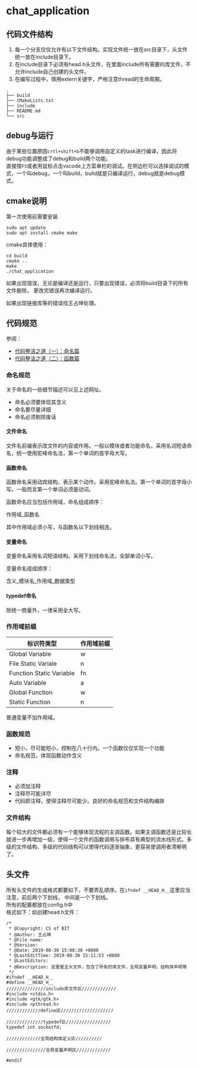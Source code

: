 <!--
 * @Copyright: CS of BIT
 * @Author: 王占坤
 * @File name: 
 * @Version: 
 * @Date: 2019-08-30 15:14:54 +0800
 * @LastEditTime: 2019-08-30 15:21:54 +0800
 * @LastEditors: 
 * @Description: 
 -->
# chat_application

## 代码文件结构
1. 每一个分支仅仅允许有以下文件结构。实现文件统一放在src目录下，头文件统一放在include目录下。
2. 在include目录下必须有head.h头文件，在里面include所有需要的库文件，不允许include自己创建的头文件。
3. 在编写过程中，慎用extern关键字，严格注意thread的生命周期。
```
.
├── build
├── CMakeLists.txt
├── include
├── README.md
└── src
```

## debug与运行
由于某些位置原因```crtl+shift+b```不能够调用自定义的task进行编译，因此将debug功能调整成了debug和build两个功能。
<br/>
直接按```F5```或者用鼠标点击vscode上方菜单栏的调试。在侧边栏可以选择调试的模式，一个叫debug，一个叫build，build就是只编译运行，debug就是debug模式。

## cmake说明
第一次使用前需要安装
```
sudo apt update
sudo apt install cmake make
```
cmake具体使用：
```
cd build
cmake ..
make
./chat_application
```
如果出现错误，无论是编译还是运行，只要出现错误，必须将build目录下的所有文件删除。
更改完错误再次编译运行。

如果出现链接库等的错误找王占坤处理。


## 代码规范
参阅：
* [代码整洁之道（一）：命名篇](https://www.cnblogs.com/harrypotterjackson/p/11431812.html)
* [代码整洁之道（二）：函数篇](https://www.cnblogs.com/harrypotterjackson/p/11431816.html)

### 命名规范
关于命名的一些细节描述可以见上述网址。
<br/>
- 命名必须要体现其含义
- 命名要尽量详细
- 命名必须剔除废话

#### 文件命名

文件名前缀表示改文件的内容或作用。一般以模块或者功能命名，采用名词短语命名，统一使用驼峰命名法，第一个单词的首字母大写。

#### 函数命名

函数命名采用动宾结构，表示某个动作。采用驼峰命名法。第一个单词的首字母小写。一般而言第一个单词必须是动词。

函数命名应当包括作用域，命名组成顺序：

作用域\_函数名

其中作用域必须小写，与函数名以下划线相连。

#### 变量命名

变量命名采用名词短语结构。采用下划线命名法，全部单词小写。

变量命名组成顺序：

含义\_模块名\_作用域\_数据类型

#### typedef命名

除统一商量外，一律采用全大写。

### 作用域前缀

| 标识符类型               | 作用域前缀 |
| ------------------------ | ---------- |
| Global Variable          | w          |
| File Static Variale      | n          |
| Function Static Variable | fn         |
| Auto Variable            | a          |
| Global Function          | w          |
| Static Function          | n          |

普通变量不加作用域。

### 函数规范

- 短小，尽可能短小，控制在八十行内。一个函数仅仅实现一个功能
- 命名规范，体现函数动作含义

### 注释

- 必须加注释
- 注释尽可能详尽
- 代码即注释，使得注释尽可能少。良好的命名规范和文件结构编排

### 文件结构

每个较大的文件都必须有一个能够体现流程的主调函数。如果主调函数还是比较长就进一步再增加一级，使得一个文件的函数调用与排布具有典型的流水线形式。多级的文件结构、多级的代码结构可以使得代码逐渐抽象，更容易使调用者清晰明了。

## 头文件
所有头文件的生成格式都要如下，不要弄乱顺序。在```ifndef __HEAD_H__```这里应当注意，前后两个下划线，
中间是一个下划线。
<br/>
所有的配置都放在config.h中
<br/>
格式如下：如创建head.h文件：
```
/*
 * @Copyright: CS of BIT
 * @Author: 王占坤
 * @File name: 
 * @Version: 
 * @Date: 2019-08-30 15:08:30 +0800
 * @LastEditTime: 2019-08-30 15:11:53 +0800
 * @LastEditors: 
 * @Description: 这里是主头文件，包含了所有的库文件，全局变量声明，结构体声明等
 */
#ifndef __HEAD_H__
#define __HEAD_H__
///////////////include库文件区/////////////
#include <stdio.h>
#include <gtk/gtk.h>
#include <pthread.h>
/////////////define区////////////////////

//////////////typedef区/////////////////
typedef int socketfd;

/////////////全局结构体定义区//////////

///////////////全局变量声明区/////////////

#endif
```

